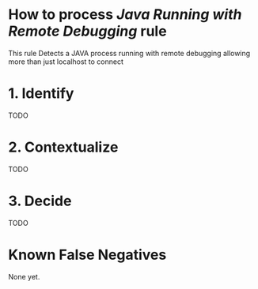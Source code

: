 # How to process *Java Running with Remote Debugging* rule
This rule Detects a JAVA process running with remote debugging allowing more than just localhost to connect

# 1. Identify
TODO

# 2. Contextualize
TODO

# 3. Decide
TODO

# Known False Negatives
None yet.
